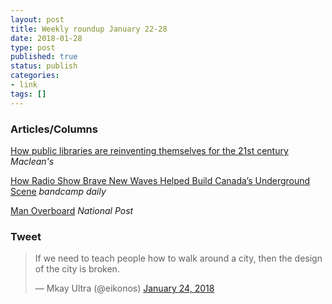 ```yaml
---
layout: post
title: Weekly roundup January 22-28
date: 2018-01-28
type: post
published: true
status: publish
categories:
- link
tags: []
---
```


### Articles/Columns

[How public libraries are reinventing themselves for the 21st century](https://www.macleans.ca/society/how-public-libraries-are-reinventing-themselves-for-the-21st-century/ "How public libraries are reinventing themselves for the 21st century. By Brian Bethune") *Maclean's*

[How Radio Show Brave New Waves Helped Build Canada’s Underground Scene](https://daily.bandcamp.com/2018/01/22/brave-new-waves-feature/ "How Radio Show Brave New Waves Helped Build Canada’s Underground Scene. By Aaron Carnes") *bandcamp daily*

[Man Overboard](https://nationalpost.com/feature/man-overboard "Man Overboard. By David Pugliese") *National Post*

### Tweet

<blockquote class="twitter-tweet" data-lang="en"><p lang="en" dir="ltr">If we need to teach people how to walk around a city, then the design of the city is broken.</p>&mdash; Mkay Ultra (@eikonos) <a href="https://twitter.com/eikonos/status/955979633744216064?ref_src=twsrc%5Etfw">January 24, 2018</a></blockquote> <script async src="https://platform.twitter.com/widgets.js" charset="utf-8"></script> 
